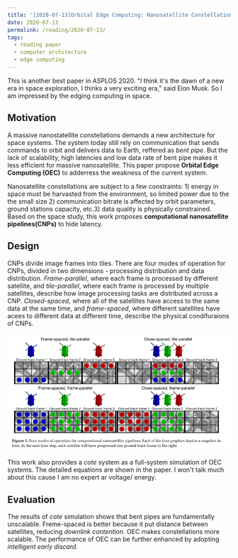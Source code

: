 ```yaml
---
title: '[2020-07-13]Orbital Edge Computing: Nanosatellite Constellations as a New Class of Computing System'
date: 2020-07-13
permalink: /reading/2020-07-13/
tags:
  - reading paper
  - computer architecture
  - edge computing
---
```



This is another best paper in ASPLOS 2020. "I think it's the dawn of a new era in space exploration, I thinks a very exciting era," said Elon Musk. So I am impressed by the edging computing in space.

## Motivation

A massive nanostatellite constellations demands a new architecture for space systems. The system today still rely on communication that sends commands to orbit and delivers data to Earth, reffered as *bent pipe*. But the lack of scalability, high latencies and low data rate of bent pipe makes it less efficient for massive nanosatellite. This paper propose **Orbital Edge Computing (OEC)** to adderress the weakness of the current system.

Nanosatellite constellations are subject to a few constraints: 1) energy in space must be harvasted from the environment, so limited power due to the the small size 2) communication bitrate is affected by orbit parameters, ground stations capacity, etc.3) data quality is physically constrained. Based on the space study, this work proposes **computational nanosatellite pipelines(CNPs)** to hide latency.

## Design

CNPs divide image frames into tiles. There are four modes of operation for CNPs, divided in two dimensions - processing distribution and data distribution. *Frame-parallel*, where each frame is processed by different satellite, and *tile-parallel*, where each frame is processed by multiple satellites, describe how image processing tasks are distributed across a CNP. *Closed-spaced*, where all of the satellites have access to the same data at the same time, and *frame-spaced*, where different satellites have acees to different data at different time, describe the physical condifuraions of CNPs. 

![four modes](../images/OEC_modes.png)


This work also provides a *cote* system as a full-system simulation of OEC systems. The detailed equations are shown in the paper. I won't talk much about this cause I am no expert ar voltage/ energy.


## Evaluation

The results of *cote* simulation shows that bent pipes are fundamentally unscalable. Freme-spaced is better because it put distance between satellites, reducing *downlink contention*. OEC makes constellations more scalable. The performance of OEC can be further enhanced by adopting *intelligent early discard*.

